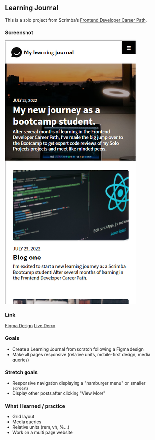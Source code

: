 ## Learning Journal

This is a solo project from Scrimba's [Frontend Developer Career Path](https://scrimba.com/learn/frontend).

### Screenshot 

![screen](LearningJournal/images/screen.png)

### Link

[Figma Design](https://www.figma.com/file/hE5klIn1AEQ9XWZWmurs7y/Learning-Journal%2FBlog?node-id=0%3A1&t=3KY0n8NRWxfl26G9-0)
[Live Demo](https://learning-journal-clement-bartholome.netlify.app/)

### Goals 

- Create a Learning Journal from scratch following a Figma design 
- Make all pages responsive (relative units, mobile-first design, media queries)

### Stretch goals 

- Responsive navigation displaying a "hamburger menu" on smaller screens
- Display other posts after clicking "View More"

### What I learned / practice 

- Grid layout
- Media queries
- Relative units (rem, vh, %...)
- Work on a multi page website

